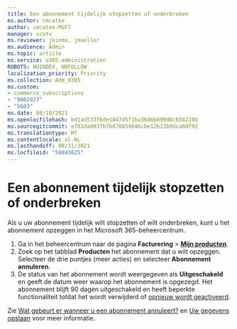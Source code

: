 ```yaml
---
title: Een abonnement tijdelijk stopzetten of onderbreken
ms.author: cmcatee
author: cmcatee-MSFT
manager: scotv
ms.reviewer: jkinma, jmueller
ms.audience: Admin
ms.topic: article
ms.service: o365-administration
ROBOTS: NOINDEX, NOFOLLOW
localization_priority: Priority
ms.collection: Adm_O365
ms.custom:
- commerce_subscriptions
- "9002927"
- "5603"
ms.date: 08/10/2021
ms.openlocfilehash: bd1ad533fbde1847d5f1ba3686b699d0c65b228b
ms.sourcegitcommit: e781da003fb7b878854846cbe12b13b9dca8df92
ms.translationtype: MT
ms.contentlocale: nl-NL
ms.lasthandoff: 08/31/2021
ms.locfileid: "58843625"
---
```

# <a name="suspend-or-pause-a-subscription"></a>Een abonnement tijdelijk stopzetten of onderbreken

Als u uw abonnement tijdelijk wilt stopzetten of wilt onderbreken, kunt u het abonnement opzeggen in het Microsoft 365-beheercentrum.

1. Ga in het beheercentrum naar de pagina **Facturering** > **[Mijn producten](https://go.microsoft.com/fwlink/p/?linkid=842054)**.
2. Zoek op het tabblad **Producten** het abonnement dat u wilt opzeggen. Selecteer de drie puntjes (meer acties) en selecteer **Abonnement annuleren**.
3. De status van het abonnement wordt weergegeven als **Uitgeschakeld** en geeft de datum weer waarop het abonnement is opgezegd. Het abonnement blijft 90 dagen uitgeschakeld en heeft beperkte functionaliteit totdat het wordt verwijderd of [opnieuw wordt geactiveerd](https://docs.microsoft.com/microsoft-365/commerce/subscriptions/reactivate-your-subscription).

Zie [Wat gebeurt er wanneer u een abonnement annuleert?](https://docs.microsoft.com/microsoft-365/commerce/subscriptions/cancel-your-subscription#what-happens-when-you-cancel-a-subscription) en [Uw gegevens opslaan](https://docs.microsoft.com/microsoft-365/commerce/subscriptions/cancel-your-subscription#save-your-data) voor meer informatie.
